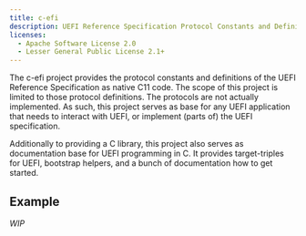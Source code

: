 ```yaml
---
title: c-efi
description: UEFI Reference Specification Protocol Constants and Definitions
licenses:
  - Apache Software License 2.0
  - Lesser General Public License 2.1+
---
```

The c-efi project provides the protocol constants and definitions of
the UEFI Reference Specification as native C11 code. The scope of this
project is limited to those protocol definitions. The protocols are not
actually implemented. As such, this project serves as base for any UEFI
application that needs to interact with UEFI, or implement (parts of)
the UEFI specification.

Additionally to providing a C library, this project also serves as
documentation base for UEFI programming in C. It provides
target-triples for UEFI, bootstrap helpers, and a bunch of
documentation how to get started.

## Example

*WIP*
